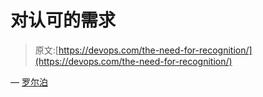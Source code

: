 # 对认可的需求

> 原文:[https://devops.com/the-need-for-recognition/](https://devops.com/the-need-for-recognition/)

— [罗尔泊](https://devops.com/author/breselman/)